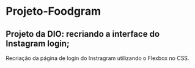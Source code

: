 # Projeto-Foodgram

## Projeto da DIO: recriando a interface do Instagram login; 

Recriação da página de login do Instragram utilizando o Flexbox no CSS.
